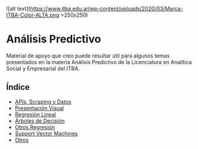 ![alt text](https://www.itba.edu.ar/wp-content/uploads/2020/03/Marca-ITBA-Color-ALTA.png =250x250)

# Análisis Predictivo

Material de apoyo que creo puede resultar útil para algunos temas presentados en la materia Análisis Predictivo de la
Licenciatura en Analítica Social y Empresarial del ITBA. 

## Índice
* [APIs, Scraping y Datos](https://github.com/LCaravaggio/AnalisisPredictivo/tree/master/01_Apis_Scraping_Datos)
* [Presentación Visual](https://github.com/LCaravaggio/AnalisisPredictivo/tree/master/02_Presentaci%C3%B3n_Visual)
* [Regresión Lineal](https://github.com/LCaravaggio/AnalisisPredictivo/tree/master/03_Regresi%C3%B3n_Lineal)
* [Árboles de Decisión](https://github.com/LCaravaggio/AnalisisPredictivo/tree/master/04_%C3%81rboles)
* [Otros Regresión](https://github.com/LCaravaggio/AnalisisPredictivo/tree/master/05_Otros_Regresi%C3%B3n)
* [Support Vector Machines](https://github.com/LCaravaggio/AnalisisPredictivo/tree/master/06_SVM)
* [Otros](https://github.com/LCaravaggio/AnalisisPredictivo/tree/master/07_Otros)
